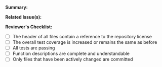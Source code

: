 **Summary:**

**Related Issue(s):**

**Reviewer's Checklist:**

* [ ] The header of all files contain a reference to the repository license
* [ ] The overall test coverage is increased or remains the same as before
* [ ] All tests are passing
* [ ] Function descriptions are complete and understandable
* [ ] Only files that have been actively changed are committed
